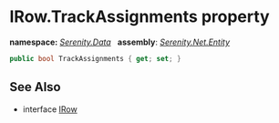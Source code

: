 # IRow.TrackAssignments property
**namespace:** *[Serenity.Data](../../README.md#serenity.data-namespace)*   **assembly**: *[Serenity.Net.Entity](../../README.md)*

```csharp
public bool TrackAssignments { get; set; }
```

## See Also

* interface [IRow](../IRow.md)